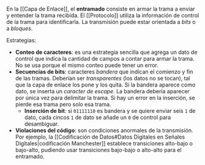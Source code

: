 En la [[Capa de Enlace]], el **entramado** consiste en armar la trama a enviar y entender la trama recibida. El [[Protocolo]] utiliza la información de control de la trama para identificarla. La transmisión puede estar orientada a _bits_ o a _bloques_.

Estrategias:

- **Conteo de caracteres**: es una estrategia sencilla que agrega un dato de control que indica la cantidad de campos a contar para armar la trama. No se usa porque el mismo conteo puede tener un error.
- **Secuencias de bits**: caracteres _bandera_ que indican el comienzo y fin de las tramas. Deberían ser _transparentes_ (los datos no se tocan), tal que la capa de enlace los pone y los quita. Si la bandera aparece como dato, se inserta un _caracter de escape_. La bandera debería aparecer por única vez para delimitar la trama. Si hay un error en la inserción, se pierde esa trama pero solo esa trama.
  - **Inserción de bit**: si `01111110` es bandera y se quiere enviar seis `1` de dato, cada cincos `1` de dato se añade un `0` de control para desambiguar.
- **Violaciones del código**: son condiciones anormales de la transmisión. Por ejemplo, la [[Codificación de Datos#Datos Digitales en Señales Digitales|codificación Manchester]] establece transiciones alto-bajo o bajo-alto, pudiendo usar transiciones bajo-bajo o alto-alto para el entramado.

